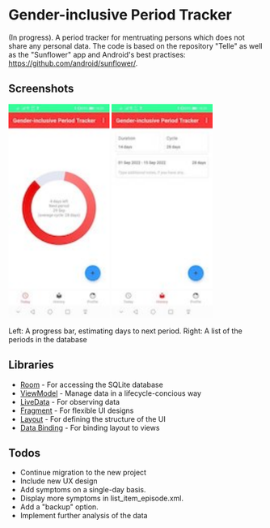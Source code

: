 # Gender-inclusive Period Tracker
(In progress). A period tracker for mentruating persons which does not share any personal data.
The code is based on the repository "Telle" as well as the "Sunflower" app and Android's best practises: https://github.com/android/sunflower/.

## Screenshots
<img src="today.png" alt="drawing" width="200"/> <img src="history.png" alt="drawing" width="200"/>

Left: A progress bar, estimating days to next period. Right: A list of the periods in the database

## Libraries
- [Room][0] - For accessing the SQLite database
- [ViewModel][3] - Manage data in a lifecycle-concious way
- [LiveData][2] - For observing data
- [Fragment][5] - For flexible UI designs
- [Layout][4] - For defining the structure of the UI
- [Data Binding][1] - For binding layout to views

[0]: https://developer.android.com/topic/libraries/architecture/room 
[1]: https://developer.android.com/topic/libraries/data-binding/
[2]: https://developer.android.com/topic/libraries/architecture/livedata
[3]: https://developer.android.com/topic/libraries/architecture/viewmodel
[4]: https://developer.android.com/guide/topics/ui/declaring-layout
[5]: https://developer.android.com/guide/components/fragments

## Todos
- Continue migration to the new project
- Include new UX design
- Add symptoms on a single-day basis.
- Display more symptoms in list_item_episode.xml.
- Add a "backup" option.
- Implement further analysis of the data
